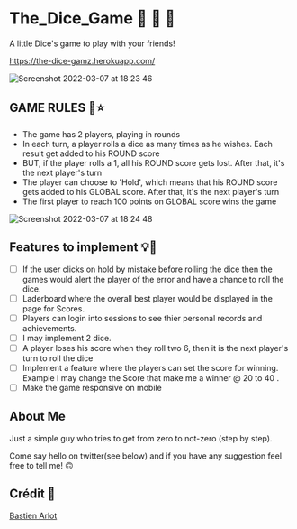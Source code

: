 # The_Dice_Game 🎊 🎊 🎈
A little Dice's game to play with your friends!

https://the-dice-gamz.herokuapp.com/

![Screenshot 2022-03-07 at 18 23 46](https://user-images.githubusercontent.com/86610960/157085808-4428a670-6e26-4b75-a579-b7254873599a.jpg)


## GAME RULES 🤩⭐

- The game has 2 players, playing in rounds
- In each turn, a player rolls a dice as many times as he wishes. Each result get added to his ROUND score
- BUT, if the player rolls a 1, all his ROUND score gets lost. After that, it's the next player's turn
- The player can choose to 'Hold', which means that his ROUND score gets added to his GLOBAL score. After that, it's the next player's turn
- The first player to reach 100 points on GLOBAL score wins the game

![Screenshot 2022-03-07 at 18 24 48](https://user-images.githubusercontent.com/86610960/157085861-d2fa718f-d4ec-4b59-a17a-285e3ccac3c5.jpg)


## Features to implement 💡🤔
- [ ] If the user clicks on hold by mistake before rolling the dice then the games would alert the player of the error and have a chance to roll the dice.
- [ ] Laderboard where the overall best player would be displayed in the page for Scores.
- [ ] Players can login into sessions to see thier personal records and achievements.
- [ ] I may implement 2 dice.
- [ ] A player loses his score when they roll two 6, then it is the next player's turn to roll the dice
- [ ] Implement a feature where the players can set the score for winning. Example I may change the Score that make me a winner @ 20 to 40 .
- [ ] Make the game responsive on mobile 

## About Me

Just a simple guy who tries to get from zero to not-zero (step by step).

Come say hello on twitter(see below) and if you have any suggestion feel free to tell me! 🙃



## Crédit 🔗
[Bastien Arlot](https://twitter.com/BastCoding)
